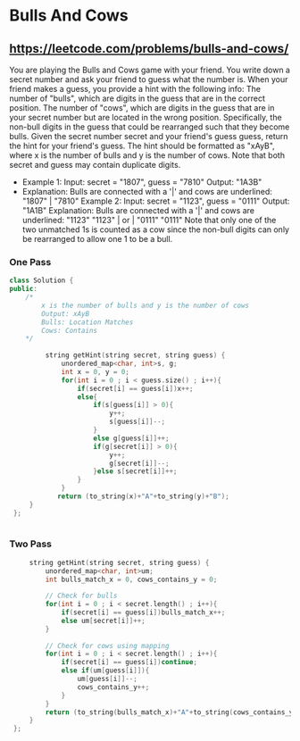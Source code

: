 # Bulls And Cows
## https://leetcode.com/problems/bulls-and-cows/
You are playing the Bulls and Cows game with your friend.
You write down a secret number and ask your friend to guess what the number is. When your friend makes a guess, you provide a hint with the following info:
    The number of "bulls", which are digits in the guess that are in the correct position.
    The number of "cows", which are digits in the guess that are in your secret number but are located in the wrong position. Specifically, the non-bull digits in the guess that could be rearranged such that they become bulls.
Given the secret number secret and your friend's guess guess, return the hint for your friend's guess.
The hint should be formatted as "xAyB", where x is the number of bulls and y is the number of cows. Note that both secret and guess may contain duplicate digits.
- Example 1:
Input: secret = "1807", guess = "7810"
Output: "1A3B"
- Explanation: Bulls are connected with a '|' and cows are underlined:
"1807"
  |
"7810"
Example 2:
Input: secret = "1123", guess = "0111"
Output: "1A1B"
Explanation: Bulls are connected with a '|' and cows are underlined:
"1123"        "1123"
  |      or     |
"0111"        "0111"
Note that only one of the two unmatched 1s is counted as a cow since the non-bull digits can only be rearranged to allow one 1 to be a bull.


### One Pass
```cpp
class Solution {
public:
    /*
        x is the number of bulls and y is the number of cows 
        Output: xAyB
        Bulls: Location Matches
        Cows: Contains 
    */
    
         string getHint(string secret, string guess) {
             unordered_map<char, int>s, g;
             int x = 0, y = 0;
             for(int i = 0 ; i < guess.size() ; i++){
                 if(secret[i] == guess[i])x++;
                 else{
                     if(s[guess[i]] > 0){
                         y++;
                         s[guess[i]]--;
                     }
                     else g[guess[i]]++;
                     if(g[secret[i]] > 0){
                         y++;
                         g[secret[i]]--;
                     }else s[secret[i]]++;
                 }
             }
            return (to_string(x)+"A"+to_string(y)+"B");
     }
 };
    
```

### Two Pass
```cpp
     string getHint(string secret, string guess) {
         unordered_map<char, int>um;
         int bulls_match_x = 0, cows_contains_y = 0;
        
         // Check for bulls
         for(int i = 0 ; i < secret.length() ; i++){
             if(secret[i] == guess[i])bulls_match_x++;
             else um[secret[i]]++;
         }
         
         // Check for cows using mapping
         for(int i = 0 ; i < secret.length() ; i++){
             if(secret[i] == guess[i])continue;
             else if(um[guess[i]]){
                 um[guess[i]]--;  
                 cows_contains_y++;
             } 
         }
         return (to_string(bulls_match_x)+"A"+to_string(cows_contains_y)+"B");
     }
 };
```

